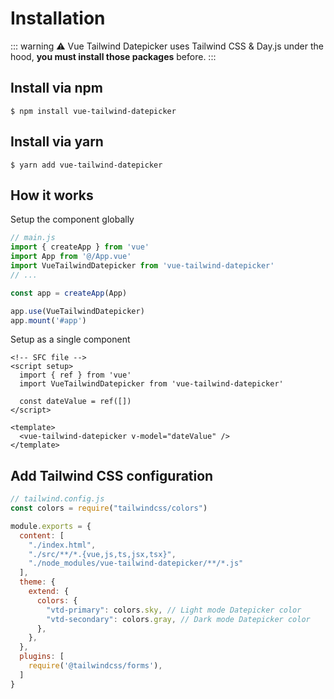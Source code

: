 # Installation

::: warning
⚠️ Vue Tailwind Datepicker uses Tailwind CSS & Day.js under the hood, **you must install those packages** before.
:::

## Install via npm

```
$ npm install vue-tailwind-datepicker 
```

## Install via yarn

```
$ yarn add vue-tailwind-datepicker 
```

## How it works

Setup the component globally

```js
// main.js
import { createApp } from 'vue'
import App from '@/App.vue'
import VueTailwindDatepicker from 'vue-tailwind-datepicker'
// ...

const app = createApp(App)

app.use(VueTailwindDatepicker)
app.mount('#app')
```

Setup as a single component

```vue
<!-- SFC file -->
<script setup>
  import { ref } from 'vue'
  import VueTailwindDatepicker from 'vue-tailwind-datepicker'

  const dateValue = ref([])
</script>

<template>
  <vue-tailwind-datepicker v-model="dateValue" />
</template>
```

## Add Tailwind CSS configuration

```js
// tailwind.config.js
const colors = require("tailwindcss/colors")

module.exports = {
  content: [
    "./index.html", 
    "./src/**/*.{vue,js,ts,jsx,tsx}",
    "./node_modules/vue-tailwind-datepicker/**/*.js"
  ],
  theme: {
    extend: {
      colors: {
        "vtd-primary": colors.sky, // Light mode Datepicker color
        "vtd-secondary": colors.gray, // Dark mode Datepicker color
      },
    },
  },
  plugins: [
    require('@tailwindcss/forms'),
  ]
}
```
